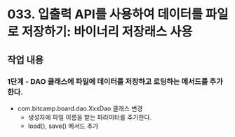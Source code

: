 # 033. 입출력 API를 사용하여 데이터를 파일로 저장하기: 바이너리 저장래스 사용

## 작업 내용

### 1단계 - DAO 클래스에 파일에 데이터를 저장하고 로딩하는 메서드를 추가한다.

- com.bitcamp.board.dao.XxxDao 클래스 변경
  - 생성자에 파일 이름을 받는 파라미터를 추가한다.
  - load(), save() 메서드 추가